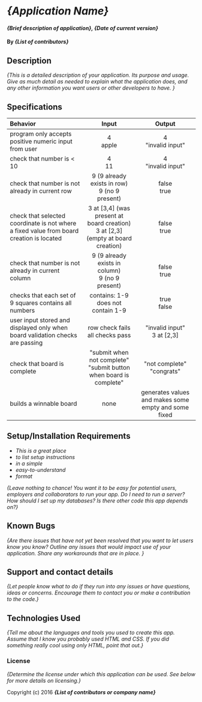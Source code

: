 # _{Application Name}_

#### _{Brief description of application}, {Date of current version}_

#### By _**{List of contributors}**_

## Description

_{This is a detailed description of your application. Its purpose and usage.  Give as much detail as needed to explain what the application does, and any other information you want users or other developers to have. }_

## Specifications

|Behavior|Input|Output|
|:------|:-----:|:----:|
|program only accepts positive numeric input from user | 4 <br> apple | 4 <br> "invalid input"|
|check that number is < 10| 4 <br> 11 | 4 <br> "invalid input" |
| check that number is not already in current row | 9 (9 already exists in row) <br> 9 (no 9 present)| false <br> true|
| check that selected coordinate is not where a fixed value from board creation is located | 3 at [3,4] (was present at board creation) <br> 3 at [2,3] (empty at board creation)| false <br> true |
| check that number is not already in current column | 9 (9 already exists in column) <br> 9 (no 9 present)| false <br> true|
|checks that each set of 9 squares contains all numbers| contains: 1-9 <br> does not contain 1-9 | true <br> false|
| user input stored and displayed only when board validation checks are passing | row check fails <br> all checks pass | "invalid input" <br> 3 at [2,3] |
|check that board is complete | "submit when not complete" <br> "submit button when board is complete" | "not complete" <br> "congrats" |
|builds a winnable board | none | generates values and makes some empty and some fixed |


## Setup/Installation Requirements

* _This is a great place_
* _to list setup instructions_
* _in a simple_
* _easy-to-understand_
* _format_

_{Leave nothing to chance! You want it to be easy for potential users, employers and collaborators to run your app. Do I need to run a server? How should I set up my databases? Is there other code this app depends on?}_

## Known Bugs

_{Are there issues that have not yet been resolved that you want to let users know you know?  Outline any issues that would impact use of your application.  Share any workarounds that are in place. }_

## Support and contact details

_{Let people know what to do if they run into any issues or have questions, ideas or concerns.  Encourage them to contact you or make a contribution to the code.}_

## Technologies Used

_{Tell me about the languages and tools you used to create this app. Assume that I know you probably used HTML and CSS. If you did something really cool using only HTML, point that out.}_

### License

*{Determine the license under which this application can be used.  See below for more details on licensing.}*

Copyright (c) 2016 **_{List of contributors or company name}_**
